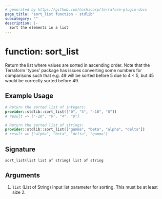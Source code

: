 ```yaml
---
# generated by https://github.com/hashicorp/terraform-plugin-docs
page_title: "sort_list function - stdlib"
subcategory: ""
description: |-
  Sort the elements in a list
---
```


# function: sort_list

Return the list where values are sorted in ascending order. Note that the Terraform 'types' package has issues converting some numbers for comparisons such that e.g. 49 will be sorted before 5 due to 4 < 5, but 45 would be correctly sorted before 49.

## Example Usage

```terraform
# Return the sorted list of integers:
provider::stdlib::sort_list(["0", "4", "-10", "8"])
# result => ["-10", "0", "4", "8"]

# Return the sorted list of strings:
provider::stdlib::sort_list(["gamma", "beta", "alpha", "delta"])
# result => ["alpha", "beta", "delta", "gamma"]
```

## Signature

<!-- signature generated by tfplugindocs -->
```text
sort_list(list list of string) list of string
```

## Arguments

<!-- arguments generated by tfplugindocs -->
1. `list` (List of String) Input list parameter for sorting. This must be at least size 2.
